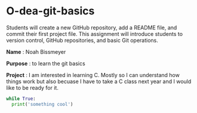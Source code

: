 # O-dea-git-basics
Students will create a new GitHub repository, add a README file, and commit their first project file. This assignment will introduce students to version control, GitHub repositories, and basic Git operations.



**Name** : Noah Bissmeyer

**Purpose** : to learn the git basics

**Project** : I am interested in learning C. Mostly so I can understand how things work but also becuase I have to take a C class next year and I would like to be ready for it.


``` python
while True:
  print('something cool')
```
